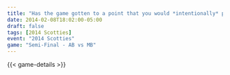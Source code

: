 ```yaml
---
title: "Has the game gotten to a point that you would *intentionally* put a left-hander on your team?"
date: 2014-02-08T18:02:00-05:00
draft: false
tags: [2014 Scotties]
event: "2014 Scotties"
game: "Semi-Final - AB vs MB"
---
```

{{< game-details >}}
<!--more--> 